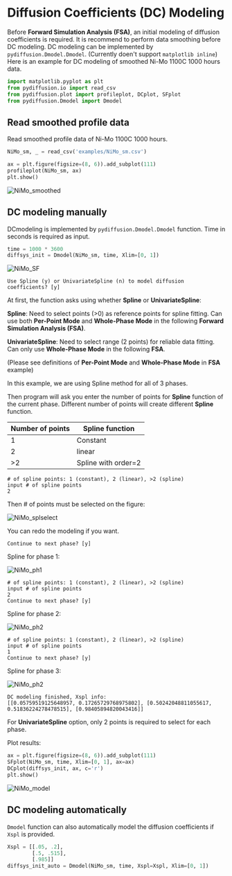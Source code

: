 # Diffusion Coefficients (DC) Modeling

Before **Forward Simulation Analysis (FSA)**, an initial modeling of diffusion coefficients is required. It is recommend to perform data smoothing before DC modeling. DC modeling can be implemented by `pydiffusion.Dmodel.Dmodel`. (Currently doen't support `matplotlib inline`) Here is an example for DC modeling of smoothed Ni-Mo 1100C 1000 hours data.

```python
import matplotlib.pyplot as plt
from pydiffusion.io import read_csv
from pydiffusion.plot import profileplot, DCplot, SFplot
from pydiffusion.Dmodel import Dmodel
```

## Read smoothed profile data

Read smoothed profile data of Ni-Mo 1100C 1000 hours.

```python
NiMo_sm, _ = read_csv('examples/NiMo_sm.csv')

ax = plt.figure(figsize=(8, 6)).add_subplot(111)
profileplot(NiMo_sm, ax)
plt.show()
```

![NiMo_smoothed](DCModeling_files/DCModeling_1.png)

## DC modeling manually

DCmodeling is implemented by `pydiffusion.Dmodel.Dmodel` function. Time in seconds is required as input.

```python
time = 1000 * 3600
diffsys_init = Dmodel(NiMo_sm, time, Xlim=[0, 1])
```

![NiMo_SF](DCModeling_files/DCModeling_2_1.png)

```
Use Spline (y) or UnivariateSpline (n) to model diffusion coefficients? [y]

```

At first, the function asks using whether **Spline** or **UnivariateSpline**:

**Spline**: Need to select points (>0) as reference points for spline fitting. Can use both **Per-Point Mode** and **Whole-Phase Mode** in the following **Forward Simulation Analysis (FSA)**.

**UnivariateSpline**: Need to select range (2 points) for reliable data fitting. Can only use **Whole-Phase Mode** in the following **FSA**.

(Please see definitions of **Per-Point Mode** and **Whole-Phase Mode** in **FSA** example)

In this example, we are using Spline method for all of 3 phases.

Then program will ask you enter the number of points for **Spline** function of the current phase. Different number of points will create different **Spline** function.

Number of points | Spline function
---------------- | ---------------
1 | Constant
2 | linear
\>2 | Spline with order=2

```
# of spline points: 1 (constant), 2 (linear), >2 (spline)
input # of spline points
2
```

Then # of points must be selected on the figure:

![NiMo_splselect](DCModeling_files/DCModeling_2_2.png)

You can redo the modeling if you want.

```
Continue to next phase? [y]
```

Spline for phase 1:

![NiMo_ph1](DCModeling_files/DCModeling_2_3.png)

```
# of spline points: 1 (constant), 2 (linear), >2 (spline)
input # of spline points
2
Continue to next phase? [y]
```

Spline for phase 2:

![NiMo_ph2](DCModeling_files/DCModeling_2_4.png)

```
# of spline points: 1 (constant), 2 (linear), >2 (spline)
input # of spline points
1
Continue to next phase? [y]
```

Spline for phase 3:

![NiMo_ph2](DCModeling_files/DCModeling_2_5.png)

```
DC modeling finished, Xspl info:
[[0.05759519125648957, 0.17265729768975802], [0.50242048811055617, 0.51836224278478515], [0.98405894820043416]]
```

For **UnivariateSpline** option, only 2 points is required to select for each phase.

Plot results:

```python
ax = plt.figure(figsize=(8, 6)).add_subplot(111)
SFplot(NiMo_sm, time, Xlim=[0, 1], ax=ax)
DCplot(diffsys_init, ax, c='r')
plt.show()
```

![NiMo_model](DCModeling_files/DCModeling_3.png)

## DC modeling automatically

`Dmodel` function can also automatically model the diffusion coefficients if `Xspl` is provided.

```python
Xspl = [[.05, .2],
        [.5, .515],
        [.985]]
diffsys_init_auto = Dmodel(NiMo_sm, time, Xspl=Xspl, Xlim=[0, 1])
```